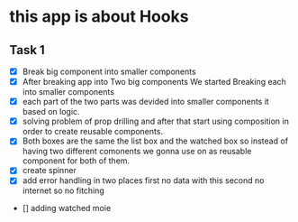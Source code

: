 # this app is about Hooks

## Task 1

- [x] Break big component into smaller components
- [x] After breaking app into Two big components We started Breaking each into smaller components
- [x] each part of the two parts was devided into smaller components it based on logic.
- [x] solving problem of prop drilling and after that start using composition in order to create reusable components.
- [x] Both boxes are the same the list box and the watched box so instead of having two different comonents we gonna use on as reusable component for both of them.
- [x] create spinner
- [x] add error handling in two places first no data with this second no internet so no fitching
- [] adding watched moie
